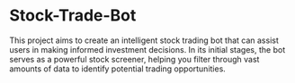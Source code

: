 # Stock-Trade-Bot
This project aims to create an intelligent stock trading bot that can assist users in making informed investment decisions. In its initial stages, the bot serves as a powerful stock screener, helping you filter through vast amounts of data to identify potential trading opportunities.
